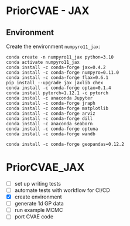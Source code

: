 # PriorCVAE - JAX

## Environment
Create the environment `numpyro11_jax`: 
 
```
conda create -n numpyro11_jax python=3.10
conda activate numpyro11_jax
conda install -c conda-forge jax=0.4.2
conda install -c conda-forge numpyro=0.11.0
conda install -c conda-forge flax=0.6.1
pip install --upgrade jax jaxlib chex
conda install -c conda-forge optax=0.1.4
conda install pytorch=1.12.1 -c pytorch
conda install -c anaconda Jupyter
conda install -c conda-forge jraph
conda install -c conda-forge matplotlib
conda install -c conda-forge arviz
conda install -c conda-forge dill
conda install -c anaconda seaborn
conda install -c conda-forge optuna
conda install -c conda-forge wandb

conda install -c conda-forge geopandas=0.12.2
```


# PriorCVAE_JAX

- [ ] set up writing tests
- [ ] automate tests with workflow for CI/CD
- [x] create environment
- [ ] generate 1d GP data
- [ ] run example MCMC
- [ ] port CVAE code
